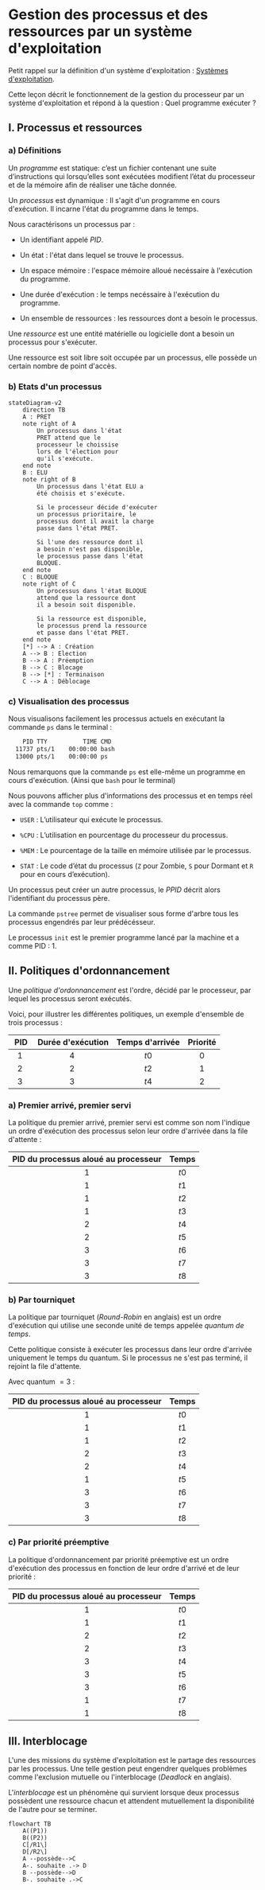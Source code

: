 # Gestion des processus et des ressources par un système d'exploitation

Petit rappel sur la définition d'un système d'exploitation : [Systèmes d'exploitation](./../../première/Architecture_des_machines/Systèmes_d_exploitation.md).

Cette leçon décrit le fonctionnement de la gestion du processeur par un système d'exploitation et répond à la question : Quel programme exécuter ?

## I. Processus et ressources

### a) Définitions

Un *programme* est statique: c’est un fichier contenant une suite d’instructions qui lorsqu’elles sont exécutées modifient l’état du processeur et de la mémoire afin de réaliser une tâche donnée.

Un *processus* est dynamique : Il s'agit d'un programme en cours d'exécution. Il incarne l'état du programme dans le temps.

Nous caractérisons un processus par :

- Un identifiant appelé *PID*.

- Un état : l'état dans lequel se trouve le processus.

- Un espace mémoire : l'espace mémoire alloué necéssaire à l'exécution du programme.

- Une durée d'exécution : le temps necéssaire à l'exécution du programme.

- Un ensemble de ressources : les ressources dont a besoin le processus.

Une *ressource* est une entité matérielle ou logicielle dont a besoin un processus pour s'exécuter.

Une ressource est soit libre soit occupée par un processus, elle possède un certain nombre de point d'accès.

### b) Etats d'un processus

```mermaid
stateDiagram-v2
    direction TB
    A : PRET
    note right of A
        Un processus dans l'état
        PRET attend que le
        processeur le choissise
        lors de l'élection pour
        qu'il s'exécute.
    end note
    B : ELU
    note right of B
        Un processus dans l'état ELU a
        été choisis et s'exécute.

        Si le processeur décide d'exécuter
        un processus prioritaire, le 
        processus dont il avait la charge
        passe dans l'état PRET.

        Si l'une des ressource dont il
        a besoin n'est pas disponible,
        le processus passe dans l'état
        BLOQUE.
    end note
    C : BLOQUE
    note right of C
        Un processus dans l'état BLOQUE
        attend que la ressource dont
        il a besoin soit disponible.

        Si la ressource est disponible,
        le processus prend la ressource
        et passe dans l'état PRET.
    end note
    [*] --> A : Création
    A --> B : Election
    B --> A : Préemption
    B --> C : Blocage
    B --> [*] : Terminaison
    C --> A : Déblocage
```

### c) Visualisation des processus

Nous visualisons facilement les processus actuels en exécutant la commande `ps` dans le terminal :

```bash
    PID TTY          TIME CMD
  11737 pts/1    00:00:00 bash
  13000 pts/1    00:00:00 ps
```

Nous remarquons que la commande `ps` est elle-même un programme en cours d'exécution. (Ainsi que `bash` pour le terminal)

Nous pouvons afficher plus d'informations des processus et en temps réel avec la commande `top` comme :

- `USER` : L’utilisateur qui exécute le processus.

- `%CPU` : L’utilisation en pourcentage du processeur du processus.

- `%MEM` : Le pourcentage de la taille en mémoire utilisée par le processus.

- `STAT` : Le code d’état du processus (`Z` pour Zombie, `S` pour Dormant et `R` pour en cours d’exécution).

Un processus peut créer un autre processus, le *PPID* décrit alors l'identifiant du processus père.

La commande `pstree` permet de visualiser sous forme d'arbre tous les processus engendrés par leur prédécésseur.

Le processus `init` est le premier programme lancé par la machine et a comme PID : $1$.

## II. Politiques d'ordonnancement

Une *politique d'ordonnancement* est l'ordre, décidé par le processeur, par lequel les processus seront exécutés.

Voici, pour illustrer les différentes politiques, un exemple d'ensemble de trois processus :

| PID | Durée d'exécution | Temps d'arrivée | Priorité |
| :---: | :---: | :---: |:---: |
| $1$ | $4$ | $t0$ | $0$ |
| $2$ | $2$ | $t2$ | $1$ |
| $3$ | $3$ | $t4$ | $2$ |

### a) Premier arrivé, premier servi

La politique du premier arrivé, premier servi est comme son nom l'indique un ordre d'exécution des processus selon leur ordre d'arrivée dans la file d'attente :

| PID du processus aloué au processeur | Temps |
| :---: | :---: |
| $1$ | $t0$ |
| $1$ | $t1$ |
| $1$ | $t2$ |
| $1$ | $t3$ |
| $2$ | $t4$ |
| $2$ | $t5$ |
| $3$ | $t6$ |
| $3$ | $t7$ |
| $3$ | $t8$ |

### b) Par tourniquet

La politique par tourniquet (*Round-Robin* en anglais) est un ordre d'exécution qui utilise une seconde unité de temps appelée *quantum de temps*.

Cette politique consiste à exécuter les processus dans leur ordre d'arrivée uniquement le temps du quantum. Si le processus ne s'est pas terminé, il rejoint la file d'attente.

Avec quantum $= 3$ :

| PID du processus aloué au processeur | Temps |
| :---: | :---: |
| $1$ | $t0$ |
| $1$ | $t1$ |
| $1$ | $t2$ |
| $2$ | $t3$ |
| $2$ | $t4$ |
| $1$ | $t5$ |
| $3$ | $t6$ |
| $3$ | $t7$ |
| $3$ | $t8$ |

### c) Par priorité préemptive

La politique d'ordonnancement par priorité préemptive est un ordre d'exécution des processus en fonction de leur ordre d'arrivé et de leur priorité :

| PID du processus aloué au processeur | Temps |
| :---: | :---: |
| $1$ | $t0$ |
| $1$ | $t1$ |
| $2$ | $t2$ |
| $2$ | $t3$ |
| $3$ | $t4$ |
| $3$ | $t5$ |
| $3$ | $t6$ |
| $1$ | $t7$ |
| $1$ | $t8$ |

## III. Interblocage

L'une des missions du système d'exploitation est le partage des ressources par les processus. Une telle gestion peut engendrer quelques problèmes comme l'exclusion mutuelle ou l'interblocage (*Deadlock* en anglais).

L'*interblocage*  est un phénomène qui survient lorsque deux processus possèdent une ressource chacun et attendent mutuellement la disponibilité de l'autre pour se terminer.

```mermaid
flowchart TB
    A((P1))
    B((P2))
    C[/R1\]
    D[/R2\]
    A --possède-->C
    A-. souhaite .-> D
    B --possède-->D
    B-. souhaite .->C
```
